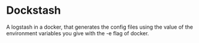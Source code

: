 # Dockstash

A logstash in a docker, that generates the config files using the value of the environment variables you give with the -e flag of docker.


